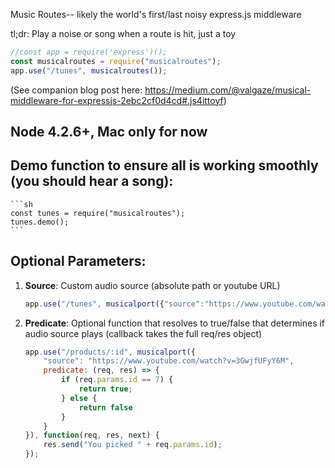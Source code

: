 Music Routes-- likely the world's first/last noisy express.js middleware

tl;dr: Play a noise or song when a route is hit, just a toy
```js
//const app = require('express')();
const musicalroutes = require("musicalroutes");
app.use("/tunes", musicalroutes());
```

(See companion blog post here: https://medium.com/@valgaze/musical-middleware-for-expressjs-2ebc2cf0d4cd#.js4ittoyf)

Node 4.2.6+, Mac only for now
------

## Demo function to ensure all is working smoothly (you should hear a song):

    ```sh
    const tunes = require("musicalroutes");
    tunes.demo();
    ```


## Optional Parameters:

1. **Source**: Custom audio source (absolute path or youtube URL)

    ```js
    app.use("/tunes", musicalport({"source":"https://www.youtube.com/watch?v=3GwjfUFyY6M"});
    ```

2. **Predicate**: Optional function that resolves to true/false that determines if audio source plays (callback takes the full req/res object)

    ```js
    app.use("/products/:id", musicalport({
        "source": "https://www.youtube.com/watch?v=3GwjfUFyY6M",
        predicate: (req, res) => {
            if (req.params.id == 7) {
                return true;
            } else {
                return false
            }
        }
    }), function(req, res, next) {
        res.send("You picked " + req.params.id);
    });
    ```
